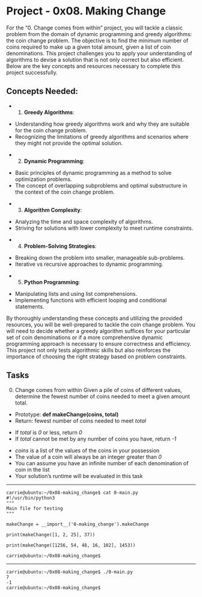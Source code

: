 # Project - 0x08. Making Change

For the “0. Change comes from within” project, you will tackle a classic problem from the domain of dynamic programming and greedy algorithms: the coin change problem. The objective is to find the minimum number of coins required to make up a given total amount, given a list of coin denominations. This project challenges you to apply your understanding of algorithms to devise a solution that is not only correct but also efficient. Below are the key concepts and resources necessary to complete this project successfully.

## Concepts Needed:
- 1. **Greedy Algorithms**:
* Understanding how greedy algorithms work and why they are suitable for the coin change problem.
* Recognizing the limitations of greedy algorithms and scenarios where they might not provide the optimal solution.

- 2. **Dynamic Programming**:
* Basic principles of dynamic programming as a method to solve optimization problems.
* The concept of overlapping subproblems and optimal substructure in the context of the coin change problem.

- 3. **Algorithm Complexity**:
* Analyzing the time and space complexity of algorithms.
* Striving for solutions with lower complexity to meet runtime constraints.

- 4. **Problem-Solving Strategies**:
* Breaking down the problem into smaller, manageable sub-problems.
* Iterative vs recursive approaches to dynamic programming.

- 5. **Python Programming**:
* Manipulating lists and using list comprehensions.
* Implementing functions with efficient looping and conditional statements.

By thoroughly understanding these concepts and utilizing the provided resources, you will be well-prepared to tackle the coin change problem. You will need to decide whether a greedy algorithm suffices for your particular set of coin denominations or if a more comprehensive dynamic programming approach is necessary to ensure correctness and efficiency. This project not only tests algorithmic skills but also reinforces the importance of choosing the right strategy based on problem constraints.


## Tasks

0. Change comes from within
Given a pile of coins of different values, determine the fewest number of coins needed to meet a given amount total.

- Prototype: **def makeChange(coins, total)**
- Return: fewest number of coins needed to meet *total*
* If *total* is *0* or less, return *0*
* If *total* cannot be met by any number of coins you have, return *-1*
- *coins* is a list of the values of the coins in your possession
- The value of a coin will always be an integer greater than *0*
- You can assume you have an infinite number of each denomination of coin in the list
- Your solution’s runtime will be evaluated in this task
---
	carrie@ubuntu:~/0x08-making_change$ cat 0-main.py
	#!/usr/bin/python3
	"""
	Main file for testing
	"""

	makeChange = __import__('0-making_change').makeChange

	print(makeChange([1, 2, 25], 37))

	print(makeChange([1256, 54, 48, 16, 102], 1453))

	carrie@ubuntu:~/0x08-making_change$
---
	carrie@ubuntu:~/0x08-making_change$ ./0-main.py
	7
	-1
	carrie@ubuntu:~/0x08-making_change$
